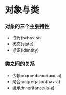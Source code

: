 # 对象与类

### 对象的三个主要特性
* 行为(behavior) 
* 状态(state)
* 标识(identity)

### 类之间的关系
* 依赖:dependence(use-a)
* 聚合:aggregation(has-a)
* 继承:inheritance(is-a)

